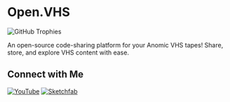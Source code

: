 # Open.VHS

![GitHub Trophies](https://github-profile-trophy.vercel.app/?username=Notriced&theme=darkhub&margin-w=15)

An open-source code-sharing platform for your Anomic VHS tapes! Share, store, and explore VHS content with ease.

## Connect with Me
[![YouTube](https://img.shields.io/badge/YouTube-FF0000?style=for-the-badge&logo=youtube&logoColor=white)](https://www.youtube.com/@Notriced)
[![Sketchfab](https://img.shields.io/badge/Sketchfab-1CAAD9?style=for-the-badge&logo=sketchfab&logoColor=white)](https://sketchfab.com/m333king)

